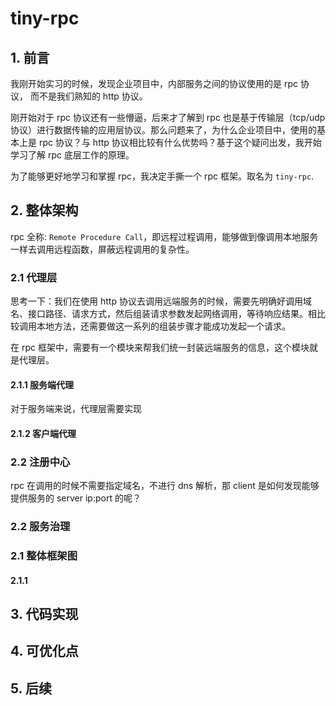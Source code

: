 # tiny-rpc

## 1. 前言
我刚开始实习的时候，发现企业项目中，内部服务之间的协议使用的是 rpc 协议， 而不是我们熟知的 http 协议。

刚开始对于 rpc 协议还有一些懵逼，后来才了解到 rpc 也是基于传输层（tcp/udp协议）进行数据传输的应用层协议。那么问题来了，为什么企业项目中，使用的基本上是 rpc 协议？与 http 协议相比较有什么优势吗？基于这个疑问出发，我开始学习了解 rpc 底层工作的原理。

为了能够更好地学习和掌握 rpc，我决定手撕一个 rpc 框架。取名为 `tiny-rpc`.
## 2. 整体架构
rpc 全称: `Remote Procedure Call`，即远程过程调用，能够做到像调用本地服务一样去调用远程函数，屏蔽远程调用的复杂性。

### 2.1 代理层
思考一下：我们在使用 http 协议去调用远端服务的时候，需要先明确好调用域名、接口路径、请求方式，然后组装请求参数发起网络调用，等待响应结果。相比较调用本地方法，还需要做这一系列的组装步骤才能成功发起一个请求。

在 rpc 框架中，需要有一个模块来帮我们统一封装远端服务的信息，这个模块就是代理层。

#### 2.1.1 服务端代理
对于服务端来说，代理层需要实现
#### 2.1.2 客户端代理

### 2.2 注册中心
rpc 在调用的时候不需要指定域名，不进行 dns 解析，那 client 是如何发现能够提供服务的 server ip:port 的呢？

### 2.2 服务治理


### 2.1 整体框架图
#### 2.1.1 
## 3. 代码实现
## 4. 可优化点
## 5. 后续